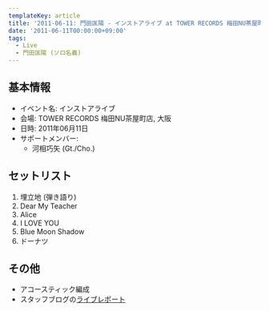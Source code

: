 ```yaml
---
templateKey: article
title: '2011-06-11: 門田匡陽 - インストアライブ at TOWER RECORDS 梅田NU茶屋町店'
date: '2011-06-11T00:00:00+09:00'
tags:
  - Live
  - 門田匡陽 (ソロ名義)
---
```

## 基本情報

* イベント名: インストアライブ
* 会場: TOWER RECORDS 梅田NU茶屋町店, 大阪
* 日時: 2011年06月11日
* サポートメンバー:
  * 河相巧矢 (Gt./Cho.)

## セットリスト

1. 埋立地 (弾き語り)
1. Dear My Teacher
1. Alice
1. I LOVE YOU
1. Blue Moon Shadow
1. ドーナツ

## その他

* アコースティック編成
* スタッフブログの[ライブレポート](http://ameblo.jp/gdhm-staff/entry-10921587546.html)
